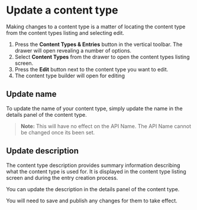 # Update a content type
Making changes to a content type is a matter of locating the content type from the content types listing and selecting edit.

1. Press the **Content Types & Entries** button in the vertical toolbar. The drawer will open revealing a number of options.
2. Select **Content Types** from the drawer to open the content types listing screen.
3. Press the **Edit** button next to the content type you want to edit.
4. The content type builder will open for editing

## Update name
To update the name of your content type, simply update the name in the details panel of the content type.

> **Note:** This will have no effect on the API Name. The API Name cannot be changed once its been set.

## Update description
The content type description provides summary information describing what the content type is used for. It is displayed in the content type listing screen and during the entry creation process.

You can update the description in the details panel of the content type.

You will need to save and publish any changes for them to take effect.